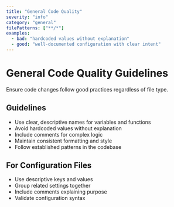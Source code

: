 ```yaml
---
title: "General Code Quality"
severity: "info"
category: "general"
filePatterns: ["**/*"]
examples:
  - bad: "hardcoded values without explanation"
  - good: "well-documented configuration with clear intent"
---
```


# General Code Quality Guidelines

Ensure code changes follow good practices regardless of file type.

## Guidelines

- Use clear, descriptive names for variables and functions
- Avoid hardcoded values without explanation
- Include comments for complex logic
- Maintain consistent formatting and style
- Follow established patterns in the codebase

## For Configuration Files

- Use descriptive keys and values
- Group related settings together
- Include comments explaining purpose
- Validate configuration syntax
